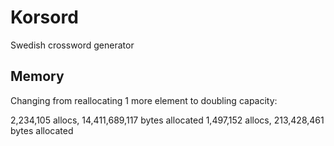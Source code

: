 # Korsord

Swedish crossword generator

## Memory

Changing from reallocating 1 more element to doubling capacity:

2,234,105 allocs, 14,411,689,117 bytes allocated
1,497,152 allocs, 213,428,461    bytes allocated
